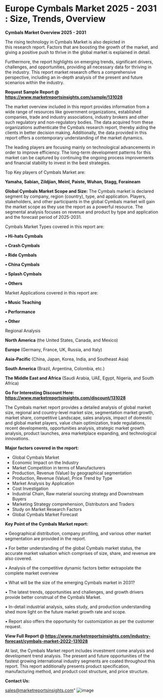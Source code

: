 # Europe Cymbals Market 2025 - 2031 : Size, Trends, Overview

<Strong> Cymbals Market Overview 2025 - 2031</strong>

The rising technology in Cymbals Market is also depicted in this research report. Factors that are boosting the growth of the market, and giving a positive push to thrive in the global market is explained in detail.

Furthermore, the report highlights on emerging trends, significant drivers, challenges, and opportunities, providing all necessary data for thriving in the industry. This report market research offers a comprehensive perspective, including an in-depth analysis of the present and future scenarios within the industry.

<strong>Request Sample Report @ <a href=https://www.marketreportsinsights.com/sample/131028>https://www.marketreportsinsights.com/sample/131028</a></strong>

The market overview included in this report provides information from a wide range of resources like government organizations, established companies, trade and industry associations, industry brokers and other such regulatory and non-regulatory bodies. The data acquired from these organizations authenticate the Cymbals research report, thereby aiding the clients in better decision making. Additionally, the data provided in this report offers a contemporary understanding of the market dynamics.

The leading players are focusing mainly on technological advancements in order to improve efficiency. The long-term development patterns for this market can be captured by continuing the ongoing process improvements and financial stability to invest in the best strategies.

Top Key players of Cymbals Market are:

<strong>Yamaha, Sabian, Zildjian, Meinl, Paiste, Wuhan, Stagg, Foraineam</strong>

<strong><b>Global Cymbals Market Scope and Size:</b></strong>
The Cymbals market is declared segment by company, region (country), type, and application. Players, stakeholders, and other participants in the global Cymbals market will gain the market scope as they use the report as a powerful resource. The segmental analysis focuses on revenue and product by type and application and the forecast period of 2025-2031.

Cymbals Market Types covered in this report are:

<strong>• Hi-hats Cymbals

• Crash Cymbals

• Ride Cymbals

• China Cymbals

• Splash Cymbals

• Others</strong>

Market Applications covered in this report are:

<strong>• Music Teaching

• Performance

• Other</strong> 

Regional Analysis

<strong>North America</strong> (the United States, Canada, and Mexico)

<strong>Europe</strong> (Germany, France, UK, Russia, and Italy)

<strong>Asia-Pacific</strong> (China, Japan, Korea, India, and Southeast Asia)

<strong>South America</strong> (Brazil, Argentina, Colombia, etc.)

<strong>The Middle East and Africa</strong> (Saudi Arabia, UAE, Egypt, Nigeria, and South Africa)

<strong>Go For Interesting Discount Here: <a href=https://www.marketreportsinsights.com/discount/131028>https://www.marketreportsinsights.com/discount/131028</a></strong>

The Cymbals market report provides a detailed analysis of global market size, regional and country-level market size, segmentation market growth, market share, competitive Landscape, sales analysis, impact of domestic and global market players, value chain optimization, trade regulations, recent developments, opportunities analysis, strategic market growth analysis, product launches, area marketplace expanding, and technological innovations.

<strong><b>Major factors covered in the report:</b></strong>
<ul>
  <li>Global Cymbals Market </li>
  <li>Economic Impact on the Industry</li>
  <li>Market Competition in terms of Manufacturers</li>
  <li>Production, Revenue (Value) by geographical segmentation</li>
  <li>Production, Revenue (Value), Price Trend by Type</li>
  <li>Market Analysis by Application</li>
  <li>Cost Investigation</li>
  <li>Industrial Chain, Raw material sourcing strategy and Downstream Buyers</li>
  <li>Marketing Strategy comprehension, Distributors and Traders</li>
  <li>Study on Market Research Factors</li>
  <li>Global Cymbals Market Forecast</li>
</ul>

<strong><b>Key Point of the Cymbals Market report:</b></strong>

• Geographical distribution, company profiling, and various other market segmentation are provided in the report.

• For better understanding of the global Cymbals market status, the accurate market valuation which comprises of size, share, and revenue are also covered.

• Analysis of the competitive dynamic factors better extrapolate the complete market overview

• What will be the size of the emerging Cymbals market in 2031?

• The latest trends, opportunities and challenges, and growth drivers provide better construal of the Cymbals Market.

• In-detail industrial analysis, sales study, and production understanding shed more light on the future market growth rate and scope.

• Report also offers the opportunity for customization as per the customer request.

<strong><b>View Full Report @ <a href=https://www.marketreportsinsights.com/industry-forecast/cymbals-market-2022-131028>https://www.marketreportsinsights.com/industry-forecast/cymbals-market-2022-131028</a></b></strong>


At last, the Cymbals Market report includes investment come analysis and development trend analysis. The present and future opportunities of the fastest growing international industry segments are coated throughout this report. This report additionally presents product specification, manufacturing method, and product cost structure, and price structure.

<strong>Contact Us:</strong>

sales@marketreportsinsights.com"
![image](https://github.com/user-attachments/assets/6a86ec7f-20d4-43ab-90e8-8550dc1b4f07)
